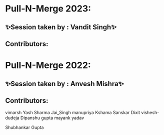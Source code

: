 # Pull-N-Merge 2023:

## ✨Session taken by : Vandit Singh✨

## Contributors:

# Pull-N-Merge 2022:

## ✨Session taken by : Anvesh Mishra✨

## Contributors:
vimarsh
Yash Sharma
Jai_Singh
manupriya
Kshama
Sanskar Dixit
vishesh-dudeja
Dipanshu gupta
mayank yadav

Shubhankar Gupta
